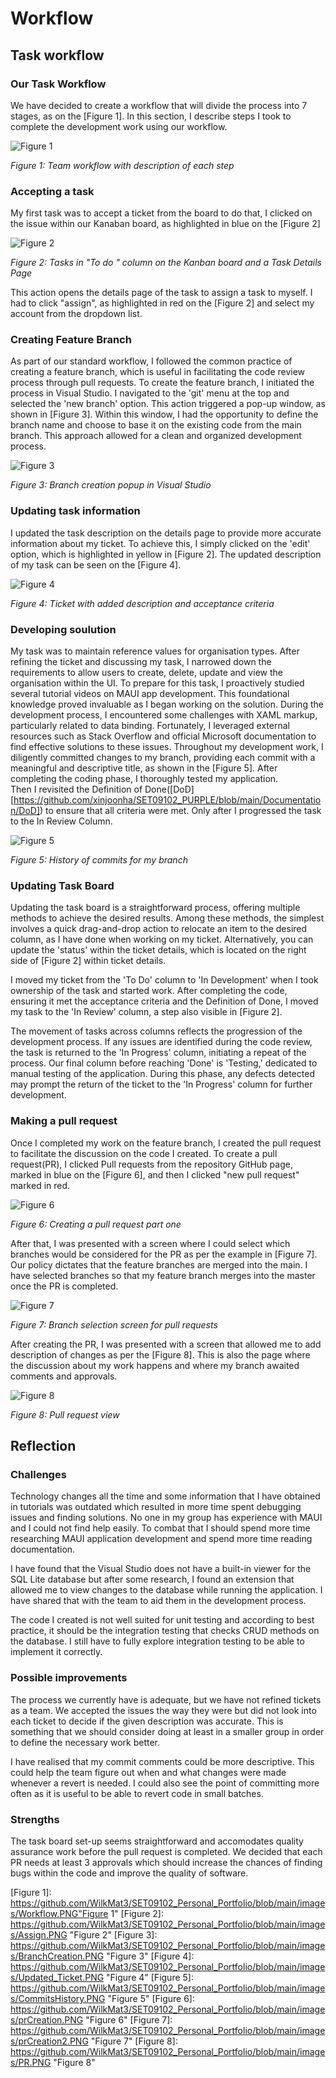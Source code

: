 # Workflow

## Task workflow

### Our Task Workflow 

We have decided to create a workflow that will divide the process into 7 stages, as on the [Figure 1].  In this section, I describe steps I took to complete the development work using our workflow. 

![Figure 1](./images/Workflow.PNG)

*Figure 1: Team workflow with description of each step*

### Accepting a task 

My first task was to accept a ticket from the board to do that, I clicked on the issue within our Kanaban board, as highlighted in blue on the [Figure 2]

![Figure 2](./images/Assign.PNG)

*Figure 2: Tasks in "To do " column on the Kanban board and a Task Details Page* 

This action opens the details page of the task to assign a task to myself. I had to click "assign", as highlighted in red on the [Figure 2] and select my account from the dropdown list. 

### Creating Feature Branch

As part of our standard workflow, I followed the common practice of creating a feature branch, which is useful in facilitating the code review process through pull requests.
To create the feature branch, I initiated the process in Visual Studio. I navigated to the 'git' menu at the top and selected the 'new branch' option. This action triggered a pop-up window, as shown in [Figure 3]. Within this window, I had the opportunity to define the branch name and choose to base it on the existing code from the main branch. This approach allowed for a clean and organized development process.

![Figure 3](./images/BranchCreation.PNG)

*Figure 3: Branch creation popup in Visual Studio* 

### Updating task information

I updated the task description on the details page to provide more accurate information about my ticket. To achieve this, I simply clicked on the 'edit' option, which is highlighted in yellow in [Figure 2].
The updated description of my task can be seen on the [Figure 4]. 

![Figure 4](./images/Updated_Ticket.PNG)

*Figure 4: Ticket with added description and acceptance criteria* 

### Developing soulution 

My task was to maintain reference values for organisation types. After refining the ticket and discussing my task, I narrowed down the requirements to allow users to create, delete, update and view the organisation within the UI. 
To prepare for this task, I proactively studied several tutorial videos on MAUI app development. This foundational knowledge proved invaluable as I began working on the solution. During the development process, I encountered some challenges with XAML markup, particularly related to data binding. Fortunately, I leveraged external resources such as Stack Overflow and official Microsoft documentation to find effective solutions to these issues.
Throughout my development work, I diligently committed changes to my branch, providing each commit with a meaningful and descriptive title, as shown in the [Figure 5].
After completing the coding phase, I thoroughly tested my application.  
Then I revisited the Definition of Done([DoD][https://github.com/xinjoonha/SET09102_PURPLE/blob/main/Documentation/DoD]) to ensure that all criteria were met. Only after I progressed the task to the In Review Column.


![Figure 5](./images/CommitsHistory.PNG)

*Figure 5: History of commits for my branch* 

### Updating Task Board 

Updating the task board is a straightforward process, offering multiple methods to achieve the desired results. Among these methods, the simplest involves a quick drag-and-drop action to relocate an item to the desired column, as I have done when working on my ticket. Alternatively, you can update the 'status' within the ticket details, which is located on the right side of [Figure 2] within ticket details.

I moved my ticket from the 'To Do' column to 'In Development' when I took ownership of the task and started work. After completing the code, ensuring it met the acceptance criteria and the Definition of Done, I moved my task to the 'In Review' column, a step also visible in [Figure 2].

The movement of tasks across columns reflects the progression of the development process. If any issues are identified during the code review, the task is returned to the 'In Progress' column, initiating a repeat of the process. Our final column before reaching 'Done' is 'Testing,' dedicated to manual testing of the application. During this phase, any defects detected may prompt the return of the ticket to the 'In Progress' column for further development.

### Making a pull request

Once I completed my work on the feature branch, I created the pull request to facilitate the discussion on the code I created. To create a pull request(PR), I clicked Pull requests from the repository GitHub page, marked in blue on the [Figure 6], and then I clicked "new pull request" marked in red.

![Figure 6](./images/prCreation.PNG)

*Figure 6: Creating a pull request part one* 

After that, I was presented with a screen where I could select which branches would be considered for the PR as per the example in [Figure 7]. Our policy dictates that the feature branches are merged into the main. I have selected branches so that my feature branch merges into the master once the PR is completed.  

![Figure 7](./images/prCreation2.PNG)

*Figure 7: Branch selection screen for pull requests* 

After creating the PR, I was presented with a screen that allowed me to add description of changes as per the [Figure 8]. This is also the page where the discussion about my work happens and  where my branch awaited comments and approvals.

![Figure 8](./images/PR.PNG)

*Figure 8: Pull request view* 

## Reflection

### Challenges

Technology changes all the time and some information that I have obtained in tutorials was outdated which resulted in more time spent debugging issues and finding solutions. No one in my group has experience with MAUI and I could not find help easily. To combat that I should spend more time researching MAUI application development and spend more time reading documentation. 

I have found that the Visual Studio does not have a built-in viewer for the SQL Lite database but after some research, I found an extension that allowed me to view changes to the database while running the application. I have shared that with the team to aid them in the development process.

The code I created is not well suited for unit testing and according to best practice, it should be the integration testing that checks CRUD methods on the database. I still have to fully explore integration testing to be able to implement it correctly. 

### Possible improvements

The process we currently have is adequate, but we have not refined tickets as a team. We accepted the issues the way they were but did not look into each ticket to decide if the given description was accurate. This is something that we should consider doing at least in a smaller group in order to define the necessary work better.

I have realised that my commit comments could be more descriptive. This could help the team figure out when and what changes were made whenever a revert is needed. I could also see the point of committing more often as it is useful to be able to revert code in small batches. 

### Strengths

The task board set-up seems straightforward and accomodates quality assurance work before the pull request is completed. We decided that each PR needs at least 3 approvals which should increase the chances of finding bugs within the code and improve the quality of software.

[Figure 1]: https://github.com/WilkMat3/SET09102_Personal_Portfolio/blob/main/images/Workflow.PNG"Figure 1"
[Figure 2]: https://github.com/WilkMat3/SET09102_Personal_Portfolio/blob/main/images/Assign.PNG "Figure 2"
[Figure 3]: https://github.com/WilkMat3/SET09102_Personal_Portfolio/blob/main/images/BranchCreation.PNG "Figure 3"
[Figure 4]: https://github.com/WilkMat3/SET09102_Personal_Portfolio/blob/main/images/Updated_Ticket.PNG "Figure 4"
[Figure 5]: https://github.com/WilkMat3/SET09102_Personal_Portfolio/blob/main/images/CommitsHistory.PNG "Figure 5"
[Figure 6]: https://github.com/WilkMat3/SET09102_Personal_Portfolio/blob/main/images/prCreation.PNG "Figure 6"
[Figure 7]: https://github.com/WilkMat3/SET09102_Personal_Portfolio/blob/main/images/prCreation2.PNG "Figure 7"
[Figure 8]: https://github.com/WilkMat3/SET09102_Personal_Portfolio/blob/main/images/PR.PNG "Figure 8"
